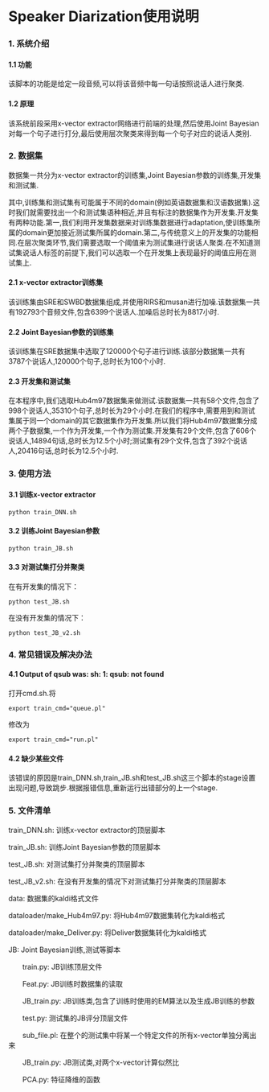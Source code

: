 # Speaker Diarization使用说明
### 1. 系统介绍
#### 1.1 功能
该脚本的功能是给定一段音频,可以将该音频中每一句话按照说话人进行聚类.
#### 1.2 原理
该系统前段采用x-vector extractor网络进行前端的处理,然后使用Joint Bayesian对每一个句子进行打分,最后使用层次聚类来得到每一个句子对应的说话人类别.
### 2. 数据集
数据集一共分为x-vector extractor的训练集,Joint Bayesian参数的训练集,开发集和测试集.

其中,训练集和测试集有可能属于不同的domain(例如英语数据集和汉语数据集).这时我们就需要找出一个和测试集语种相近,并且有标注的数据集作为开发集.开发集有两种功能.第一,我们利用开发集数据来对训练集数据进行adaptation,使训练集所属的domain更加接近测试集所属的domain.第二,与传统意义上的开发集的功能相同.在层次聚类环节,我们需要选取一个阈值来为测试集进行说话人聚类.在不知道测试集说话人标签的前提下,我们可以选取一个在开发集上表现最好的阈值应用在测试集上.
#### 2.1 x-vector extractor训练集
该训练集由SRE和SWBD数据集组成,并使用RIRS和musan进行加噪.该数据集一共有192793个音频文件,包含6399个说话人.加噪后总时长为8817小时.
#### 2.2 Joint Bayesian参数的训练集
该训练集在SRE数据集中选取了120000个句子进行训练.该部分数据集一共有3787个说话人,120000个句子,总时长为100个小时.
#### 2.3 开发集和测试集
在本程序中,我们选取Hub4m97数据集来做测试.该数据集一共有58个文件,包含了998个说话人,35310个句子,总时长为29个小时.在我们的程序中,需要用到和测试集属于同一个domain的其它数据集作为开发集.所以我们将Hub4m97数据集分成两个子数据集,一个作为开发集,一个作为测试集.开发集有29个文件,包含了606个说话人,14894句话,总时长为12.5个小时;测试集有29个文件,包含了392个说话人,20416句话,总时长为12.5个小时.


### 3. 使用方法

#### 3.1 训练x-vector extractor
```
python train_DNN.sh
```
#### 3.2 训练Joint Bayesian参数
```
python train_JB.sh
```
#### 3.3 对测试集打分并聚类
在有开发集的情况下：
```
python test_JB.sh
```
在没有开发集的情况下：
```
python test_JB_v2.sh
```
### 4. 常见错误及解决办法
#### 4.1 Output of qsub was: sh: 1: qsub: not found
打开cmd.sh.将
```
export train_cmd="queue.pl"
```
修改为
```
export train_cmd="run.pl"
```
#### 4.2 缺少某些文件
该错误的原因是train_DNN.sh,train_JB.sh和test_JB.sh这三个脚本的stage设置出现问题,导致跳步.根据报错信息,重新运行出错部分的上一个stage.
### 5. 文件清单
train_DNN.sh: 训练x-vector extractor的顶层脚本

train_JB.sh: 训练Joint Bayesian参数的顶层脚本

test_JB.sh: 对测试集打分并聚类的顶层脚本

test_JB_v2.sh: 在没有开发集的情况下对测试集打分并聚类的顶层脚本

data: 数据集的kaldi格式文件

dataloader/make_Hub4m97.py: 将Hub4m97数据集转化为kaldi格式

dataloader/make_Deliver.py: 将Deliver数据集转化为kaldi格式

JB: Joint Bayesian训练,测试等脚本

&emsp;&emsp;train.py: JB训练顶层文件

&emsp;&emsp;Feat.py: JB训练时数据集的读取

&emsp;&emsp;JB_train.py: JB训练类,包含了训练时使用的EM算法以及生成JB训练的参数

&emsp;&emsp;test.py: 测试集的JB评分顶层文件

&emsp;&emsp;sub_file.pl: 在整个的测试集中将某一个特定文件的所有x-vector单独分离出来  

&emsp;&emsp;JB_train.py: JB测试类,对两个x-vector计算似然比

&emsp;&emsp;PCA.py: 特征降维的函数

